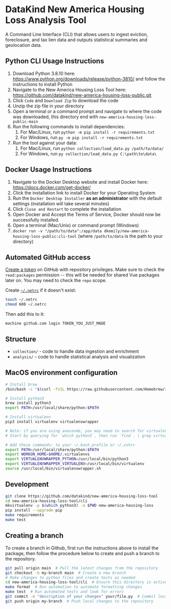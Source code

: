 # DataKind New America Housing Loss Analysis Tool #

A Command Line Interface (CLI) that allows users to ingest eviction, 
foreclosure, and tax lien data and outputs statistical summaries and 
geolocation data. 

## Python CLI Usage Instructions
1. Download Python 3.8.10 here: https://www.python.org/downloads/release/python-3810/ and follow the instructions to install Python
2. Navigate to the New America Housing Loss Tool here: https://github.com/datakind/new-america-housing-loss-public.git
3. Click `Code` and `Download Zip` to download the code
4. Unzip the zip file in your directory
5. Open a terminal or a command prompt and navigate to where the code was downloaded, this directory end with `new-america-housing-loss-public-main`
6. Run the following commands to install dependencies:
   1. For Mac/Linux, run `python -m pip install -r requirements.txt`
   2. For Windows, run `py -m pip install -r requirements.txt`
7. Run the tool against your data:
   1. For Mac/Linux, run `python collection/load_data.py /path/to/data/`
   2. For Windows, run `py collection/load_data.py C:\path\to\data\`

## Docker Usage Instructions
1. Navigate to the Docker Desktop website and install Docker here: https://docs.docker.com/get-docker/
2. Click the installation link to install Docker for your Operating System
3. Run the `Docker Desktop Installer` **as an administrator** with the default settings (installation will take several minutes)
4. Click `Close and Restart` to complete the installation
5. Open Docker and Accept the Terms of Service, Docker should now be successfully installed.
6. Open a terminal (Mac/Unix) or command prompt (Windows)
7. `docker run -v "/path/to/data":/app/data dkemily/new-america-housing-loss-public:cli-tool` (where `/path/to/data` is the path to your directory)

## Automated GitHub access

[Create a token](https://github.com/settings/tokens) on GitHub with repository privileges.
Make sure to check the `read:packages` permission -- this will be needed for shared Vue packages later on. You may need to check the `repo` scope.

Create [`~/.netrc`](https://www.ibm.com/support/knowledgecenter/en/ssw_aix_71/filesreference/netrc.html) if it doesn't exist:
```bash
touch ~/.netrc
chmod 600 ~/.netrc
```

Then add this to it:

    machine github.com login TOKEN_YOU_JUST_MADE

## Structure

* `collection/` - code to handle data ingestion and enrichment
* `analysis/` - code to handle statistical analysis and visualization

## MacOS environment configuration
```bash
# Install brew
/bin/bash -c "$(curl -fsSL https://raw.githubusercontent.com/Homebrew/install/HEAD/install.sh)"

# Install python3
brew install python3
export PATH=/usr/local/share/python:$PATH

# Install virtualenv
pip3 install virtualenv virtualenvwrapper

# Note: if you are using anaconda, you may need to search for virtualenvwrapper.sh
# Start by querying for `which python3`, then run `find . | grep virtualenv`

# Add these commands: to your ~/.bash_profile or ~/.zshrc
export PATH=/usr/local/share/python:$PATH
export WORKON_HOME=$HOME/.virtualenvs
export VIRTUALENVWRAPPER_PYTHON=/usr/local/bin/python3
export VIRTUALENVWRAPPER_VIRTUALENV=/usr/local/bin/virtualenv
source /usr/local/bin/virtualenvwrapper.sh
```

## Development
```bash
git clone https://github.com/datakind/new-america-housing-loss-tool
cd new-america-housing-loss-tool/cli
mkvirtualenv -p $(which python3) -a $PWD new-america-housing-loss
pip install --upgrade pip
make requirements
make test
```

## Creating a branch
To create a branch in Github, first run the instructions above to install the package,
then follow the procedure below to create and push a branch to the repository.
```bash
git pull origin main  # Pull the latest changes from the repository
git checkout -b my-branch main  # Create a new branch
# Make changes to python files and create tests as needed
cd new-america-housing-loss-tool/cli  # Ensure this directory is active
make format  # Run automation to automate formatting changes
make test  # Run automated tests and look for errors
git commit -m "description of your changes" your/file.py  # Commit local changes
git push origin my-branch  # Push local changes to the repository
```
